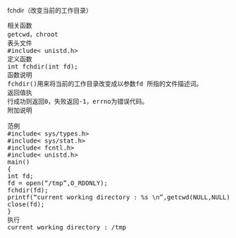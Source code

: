 fchdir（改变当前的工作目录）
<pre>相关函数
getcwd，chroot
表头文件
#include< unistd.h>
定义函数
int fchdir(int fd);
函数说明
fchdir()用来将当前的工作目录改变成以参数fd 所指的文件描述词。
返回值执
行成功则返回0，失败返回-1，errno为错误代码。
附加说明

范例
#include< sys/types.h>
#include< sys/stat.h>
#include< fcntl.h>
#include< unistd.h>
main()
{
int fd;
fd = open(“/tmp”,O_RDONLY);
fchdir(fd);
printf(“current working directory : %s \n”,getcwd(NULL,NULL));
close(fd);
}
执行
current working directory : /tmp</pre>